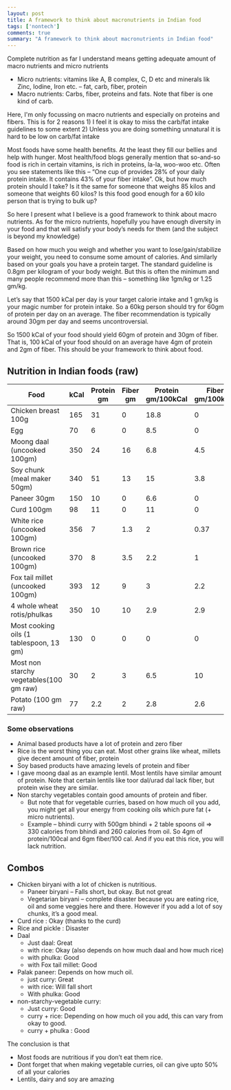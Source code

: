 ```yaml
---
layout: post
title: A framework to think about macronutrients in Indian food
tags: ['nontech']
comments: true
summary: "A framework to think about macronutrients in Indian food"
---
```


Complete nutrition as far I understand means getting adequate amount of macro nutrients and micro nutrients
- Micro nutrients: vitamins like A, B complex, C, D etc and minerals lik Zinc, Iodine, Iron etc. – fat, carb, fiber, protein
- Macro nutrients: Carbs, fiber, proteins and fats. Note that fiber is one kind of carb.

Here, I'm only focussing on macro nutrients and especially on proteins and fibers. This is for 2 reasons 1) I feel it is okay to miss the carb/fat intake guidelines to some extent 2) Unless you are doing something unnatural it is hard to be low on carb/fat intake

Most foods have some health benefits. At the least they fill our bellies and help with hunger. Most health/food blogs generally mention that so-and-so food is rich in certain vitamins, is rich in proteins, la-la, woo-woo etc. Often you see statements like this – “One cup of <x> provides 28% of your daily protein intake. It contains 43% of your fiber intake”. Ok, but how much protein should I take? Is it the same for someone that weighs 85 kilos and someone that weights 60 kilos? Is this food good enough for a 60 kilo person that is trying to bulk up?

So here I present what I believe is a good framework to think about macro nutrients. As for the micro nutrients, hopefully you have enough diversity in your food and that will satisfy your body’s needs for them (and the subject is beyond my knowledge)

Based on how much you weigh and whether you want to lose/gain/stabilize your weight, you need to consume some amount of calories. And similarly based on your goals you have a protein target. The standard guideline is 0.8gm per kilogram of your body weight. But this is often the minimum and many people recommend more than this – something like 1gm/kg or 1.25 gm/kg.

Let’s say that 1500 kCal per day is your target calorie intake and 1 gm/kg is your magic number for protein intake. So a 60kg person should try for 60gm of protein per day on an average. The fiber recommendation is typically around 30gm per day and seems uncontroversial.

So 1500 kCal of your food should yield 60gm of protein and 30gm of fiber. That is, 100 kCal of your food should on an average have 4gm of protein and 2gm of fiber. This should be your framework to think about food.

## Nutrition in Indian foods (raw)

|Food|kCal|Protein gm|Fiber gm|Protein gm/100kCal|Fiber gm/100kCal|
|--- |--- |--- |--- |--- |--- |
|Chicken breast 100g|165|31|0|18.8|0|
|Egg|70|6|0|8.5|0|
|Moong daal (uncooked 100gm)|350|24|16|6.8|4.5|
|Soy chunk (meal maker 50gm)|340|51|13|15|3.8|
|Paneer 30gm|150|10|0|6.6|0|
|Curd 100gm|98|11|0|11|0|
|White rice  (uncooked 100gm)|356|7|1.3|2|0.37|
|Brown rice (uncooked 100gm)|370|8|3.5|2.2|1|
|Fox tail millet (uncooked 100gm)|393|12|9|3|2.2|
|4 whole wheat rotis/phulkas|350|10|10|2.9|2.9|
|Most cooking oils (1 tablespoon, 13 gm)|130|0|0|0|0|
|Most non starchy vegetables(100 gm raw)|30|2|3|6.5|10|
|Potato (100 gm raw)|77|2.2|2|2.8|2.6|

### Some observations

- Animal based products have a lot of protein and zero fiber
- Rice is the worst thing you can eat. Most other grains like wheat, millets give decent amount of fiber, protein
- Soy based products have amazing levels of protein and fiber
- I gave moong daal as an example lentil. Most lentils have similar amount of protein. Note that certain lentils like toor dal/urad dal lack fiber, but protein wise they are similar.
- Non starchy vegetables contain good amounts of protein and fiber. 
  - But note that for vegetable curries, based on how much oil you add, you might get all your energy from cooking oils which pure fat (+ micro nutrients).
  - Example – bhindi curry with 500gm bhindi + 2 table spoons oil => 330 calories from bhindi and 260 calories from oil. So 4gm of protein/100cal and 6gm fiber/100 cal. And if you eat this rice, you will lack nutrition.

## Combos
- Chicken biryani with a lot of chicken is nutritious.
  - Paneer biryani – Falls short, but okay. But not great
  - Vegetarian biryani – complete disaster because you are eating rice, oil and some veggies here and there. However if you add a lot of soy chunks, it’s a good meal.
- Curd rice : Okay (thanks to the curd)
- Rice and pickle : Disaster
- Daal
  - Just daal: Great
  - with rice: Okay (also depends on how much daal and how much rice)
  - with phulka: Good
  - with Fox tail millet: Good
- Palak paneer: Depends on how much oil.
  - just curry: Great
  - with rice: Will fall short
  - With phulka: Good
- non-starchy-vegetable curry:
  - Just curry: Good
  - curry + rice: Depending on how much oil you add, this can vary from okay to good.
  - curry + phulka : Good


The conclusion is that
- Most foods are nutritious if you don’t eat them rice.
- Dont forget that when making vegetable curries, oil can give upto 50% of all your calories
- Lentils, dairy and soy are amazing
